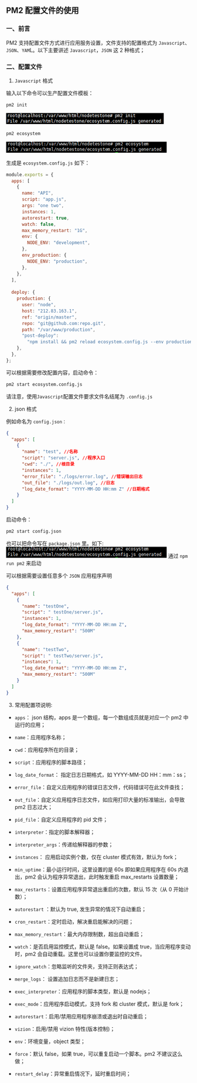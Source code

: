## PM2 配置文件的使用

### 一、前言

PM2 支持配置文件方式进行应用服务设置，文件支持的配置格式为 `Javascript`、`JSON`、`YAM`L。以下主要讲述 `Javascript`，`JSON` 这 2 种格式；

### 二、配置文件

1. `Javascript` 格式

输入以下命令可以生产配置文件模板：

```sh
pm2 init
```

![](/img/pm2/pm2_1.png)

```sh
pm2 ecosystem
```

![](/img/pm2/pm2_2.png)

生成是 `ecosystem.config.js` 如下：

```js
module.exports = {
  apps: [
    {
      name: "API",
      script: "app.js",
      args: "one two",
      instances: 1,
      autorestart: true,
      watch: false,
      max_memory_restart: "1G",
      env: {
        NODE_ENV: "development",
      },
      env_production: {
        NODE_ENV: "production",
      },
    },
  ],

  deploy: {
    production: {
      user: "node",
      host: "212.83.163.1",
      ref: "origin/master",
      repo: "git@github.com:repo.git",
      path: "/var/www/production",
      "post-deploy":
        "npm install && pm2 reload ecosystem.config.js --env production",
    },
  },
};
```

可以根据需要修改配置内容，启动命令：

```sh
pm2 start ecosystem.config.js
```

请注意，使用`Javascript`配置文件要求文件名结尾为 `.config.js`

2. json 格式

例如命名为 `config.json：`

```json
{
  "apps": [
    {
      "name": "test", //名称
      "script": "server.js", //程序入口
      "cwd": "./", //根目录
      "instances": 1,
      "error_file": "./logs/error.log", //错误输出日志
      "out_file": "./logs/out.log", //日志
      "log_date_format": "YYYY-MM-DD HH:mm Z" //日期格式
    }
  ]
}
```

启动命令：

```sh
pm2 start config.json
```

也可以把命令写在 `package.json` 里。如下:
![](/img/pm2/pm2_2.png)
通过 `npm run pm2` 来启动

可以根据需要设置任意多个 `JSON` 应用程序声明

```json
{
  "apps": [
    {
      "name": "testOne",
      "script": " testOne/server.js",
      "instances": 1,
      "log_date_format": "YYYY-MM-DD HH:mm Z",
      "max_memory_restart": "500M"
    },
    {
      "name": "testTwo",
      "script": " testTwo/server.js",
      "instances": 1,
      "log_date_format": "YYYY-MM-DD HH:mm Z",
      "max_memory_restart": "500M"
    }
  ]
}
```

3. 常用配置项说明:

- `apps`： json 结构，apps 是一个数组，每一个数组成员就是对应一个 pm2 中运行的应用；

- `name`：应用程序名称；

- `cwd`：应用程序所在的目录；

- `script`：应用程序的脚本路径；

- `log_date_format`： 指定日志日期格式，如 YYYY-MM-DD HH：mm：ss；

- `error_file`：自定义应用程序的错误日志文件，代码错误可在此文件查找；

- `out_file`：自定义应用程序日志文件，如应用打印大量的标准输出，会导致 pm2 日志过大；

- `pid_file`：自定义应用程序的 pid 文件；

- `interpreter`：指定的脚本解释器；

- `interpreter_args`：传递给解释器的参数；

- `instances`： 应用启动实例个数，仅在 cluster 模式有效，默认为 fork；

- `min_uptime`：最小运行时间，这里设置的是 60s 即如果应用程序在 60s 内退出，pm2 会认为程序异常退出，此时触发重启 max_restarts 设置数量；

- `max_restarts`：设置应用程序异常退出重启的次数，默认 15 次（从 0 开始计数）；

- `autorestart` ：默认为 true, 发生异常的情况下自动重启；

- `cron_restart`：定时启动，解决重启能解决的问题；

- `max_memory_restart`：最大内存限制数，超出自动重启；

- `watch`：是否启用监控模式，默认是 false。如果设置成 true，当应用程序变动时，pm2 会自动重载。这里也可以设置你要监控的文件。

- `ignore_watch`：忽略监听的文件夹，支持正则表达式；

- `merge_logs`： 设置追加日志而不是新建日志；

- `exec_interpreter`：应用程序的脚本类型，默认是 nodejs；

- `exec_mode`：应用程序启动模式，支持 fork 和 cluster 模式，默认是 fork；

- `autorestart`：启用/禁用应用程序崩溃或退出时自动重启；

- `vizion`：启用/禁用 vizion 特性(版本控制)；

- `env`：环境变量，object 类型；

- `force`：默认 false，如果 true，可以重复启动一个脚本。pm2 不建议这么做；

- `restart_delay`：异常重启情况下，延时重启时间；

